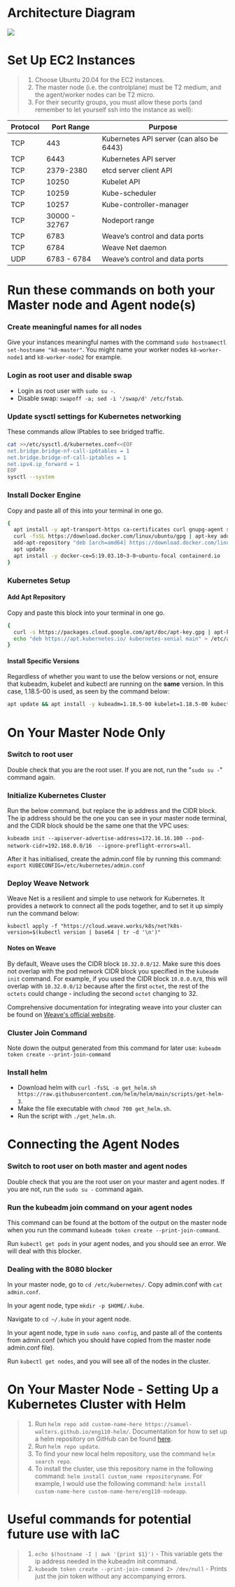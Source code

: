 # Architecture Diagram

![](https://miro.medium.com/max/700/1*WHXv2Z0bBfC7GW4egoIwTw.png)

# Set Up EC2 Instances
> 1. Choose Ubuntu 20.04 for the EC2 instances.
> 2. The master node (i.e. the controlplane) must be T2 medium, and the agent/worker nodes can be T2 micro.
> 3. For their security groups, you must allow these ports (and remember to let yourself ssh into the instance as well):

| Protocol | Port Range  | Purpose           |
|----------|-------------|-------------------|
| TCP      | 443         | Kubernetes API server (can also be 6443) |
| TCP      | 6443        | Kubernetes API server|
| TCP      | 2379-2380   | etcd server client API|
| TCP      | 10250       | Kubelet API|
| TCP      | 10259       | Kube-scheduler|
| TCP      | 10257       | Kube-controller-manager|
| TCP      | 30000 - 32767 | Nodeport range|
| TCP      | 6783 |  Weave’s control and data ports|
| TCP      | 6784 |  Weave Net daemon|
| UDP      | 6783 - 6784 |  Weave’s control and data ports|


# Run these commands on both your Master node and Agent node(s)

### Create meaningful names for all nodes

Give your instances meaningful names with the command `sudo hostnamectl set-hostname "k8-master"`. You might name your worker nodes `k8-worker-node1` and `k8-worker-node2` for example.

### Login as root user and disable swap
* Login as root user with `sudo su -`.
* Disable swap: `swapoff -a; sed -i '/swap/d' /etc/fstab`. 

### Update sysctl settings for Kubernetes networking
These commands allow IPtables to see bridged traffic.

```bash
cat >>/etc/sysctl.d/kubernetes.conf<<EOF
net.bridge.bridge-nf-call-ip6tables = 1
net.bridge.bridge-nf-call-iptables = 1
net.ipv4.ip_forward = 1
EOF
sysctl --system
```

### Install Docker Engine
Copy and paste all of this into your terminal in one go.
```bash
{
  apt install -y apt-transport-https ca-certificates curl gnupg-agent software-properties-common
  curl -fsSL https://download.docker.com/linux/ubuntu/gpg | apt-key add -
  add-apt-repository "deb [arch=amd64] https://download.docker.com/linux/ubuntu $(lsb_release -cs) stable"
  apt update
  apt install -y docker-ce=5:19.03.10~3-0~ubuntu-focal containerd.io
}
```

### Kubernetes Setup

#### Add Apt Repository
Copy and paste this block into your terminal in one go.
```bash
{
  curl -s https://packages.cloud.google.com/apt/doc/apt-key.gpg | apt-key add -
  echo "deb https://apt.kubernetes.io/ kubernetes-xenial main" > /etc/apt/sources.list.d/kubernetes.list
}
```

#### Install Specific Versions

Regardless of whether you want to use the below versions or not, ensure that kubeadm, kubelet and kubectl are running on the **same** version. In this case, 1.18.5-00 is used, as seen by the command below:

```bash
apt update && apt install -y kubeadm=1.18.5-00 kubelet=1.18.5-00 kubectl=1.18.5-00
```

# On Your Master Node Only

### Switch to root user

Double check that you are the root user. If you are not, run the "`sudo su -`" command again.

### Initialize Kubernetes Cluster

Run the below command, but replace the ip address and the CIDR block. The ip address should be the one you can see in your master node terminal, and the CIDR block should be the same one that the VPC uses:

`kubeadm init --apiserver-advertise-address=172.16.16.100 --pod-network-cidr=192.168.0.0/16  --ignore-preflight-errors=all`.

After it has initialised, create the admin.conf file by running this command: `export KUBECONFIG=/etc/kubernetes/admin.conf`

### Deploy Weave Network

Weave Net is a resilient and simple to use network for Kubernetes. It provides a network to connect all the pods together, and to set it up simply run the command below:

`kubectl apply -f "https://cloud.weave.works/k8s/net?k8s-version=$(kubectl version | base64 | tr -d '\n')"`

#### Notes on Weave
By default, Weave uses the CIDR block `10.32.0.0/12`. Make sure this does not overlap with the pod network CIDR block you specified in the `kubeadm init` command. For example, if you used the CIDR block `10.0.0.0/8`, this will overlap with `10.32.0.0/12` because after the first `octet`, the rest of the `octets` could change - including the second `octet` changing to 32. 

Comprehensive documentation for integrating weave into your cluster can be found on [Weave's official website](https://www.weave.works/docs/net/latest/kubernetes/kube-addon/).

### Cluster Join Command 

Note down the output generated from this command for later use: `kubeadm token create --print-join-command`

### Install helm

* Download helm with `curl -fsSL -o get_helm.sh https://raw.githubusercontent.com/helm/helm/main/scripts/get-helm-3`.
* Make the file executable with `chmod 700 get_helm.sh`.
* Run the script with `./get_helm.sh`.

# Connecting the Agent Nodes

### Switch to root user on both master and agent nodes

Double check that you are the root user on your master and agent nodes. If you are not, run the `sudo su -` command again.

### Run the kubeadm join command on your agent nodes

This command can be found at the bottom of the output on the master node when you run the command `kubeadm token create --print-join-command`.

Run `kubectl get pods` in your agent nodes, and you should see an error. We will deal with this blocker.

### Dealing with the 8080 blocker

In your master node, go to `cd /etc/kubernetes/`. Copy admin.conf with `cat admin.conf`.

In your agent node, type `mkdir -p $HOME/.kube`.

Navigate to `cd ~/.kube` in your agent node.

In your agent node, type in `sudo nano config`, and paste all of the contents from admin.conf (which you should have copied from the master node admin.conf file).

Run `kubectl get nodes`, and you will see all of the nodes in the cluster.

# On Your Master Node - Setting Up a Kubernetes Cluster with Helm

> 1. Run `helm repo add custom-name-here https://samuel-walters.github.io/eng110-helm/`. Documentation for how to set up a helm repository on GitHub can be found [here](https://github.com/samuel-walters/Complete-CICD/blob/main/documentation/Set_Up_Helm_Repository.md).
> 2. Run `helm repo update`.
> 3. To find your new local helm repository, use the command `helm search repo`.
> 4. To install the cluster, use this repository name in the following command: `helm install custom_name repositoryname`. For example, I would use the following command: `helm install custom-name-here custom-name-here/eng110-nodeapp`.

# Useful commands for potential future use with IaC

> 1. `echo $(hostname -I | awk '{print $1}')` - This variable gets the ip address needed in the kubeadm init command.
> 2. `kubeadm token create --print-join-command 2> /dev/null` - Prints just the join token without any accompanying errors.